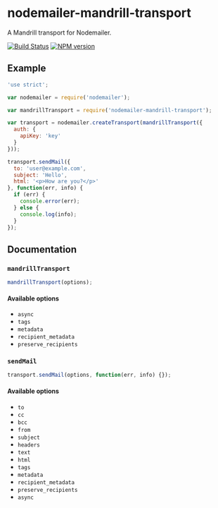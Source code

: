 # nodemailer-mandrill-transport

A Mandrill transport for Nodemailer.

[![Build Status](https://travis-ci.org/RebelMail/nodemailer-mandrill-transport.svg?branch=sm-readme)](https://travis-ci.org/RebelMail/nodemailer-mandrill-transport)
[![NPM version](https://badge.fury.io/js/nodemailer-mandrill-transport.png)](http://badge.fury.io/js/nodemailer-mandrill-transport)

## Example

```javascript
'use strict';

var nodemailer = require('nodemailer');

var mandrillTransport = require('nodemailer-mandrill-transport');

var transport = nodemailer.createTransport(mandrillTransport({
  auth: {
    apiKey: 'key'
  }
}));

transport.sendMail({
  to: 'user@example.com',
  subject: 'Hello',
  html: '<p>How are you?</p>'
}, function(err, info) {
  if (err) {
    console.error(err);
  } else {
    console.log(info);
  }
});
```

## Documentation

### `mandrillTransport`

```javascript
mandrillTransport(options);
```

#### Available options

+ `async`
+ `tags`
+ `metadata`
+ `recipient_metadata`
+ `preserve_recipients`

### `sendMail`

```javascript
transport.sendMail(options, function(err, info) {});
```

#### Available options

+ `to`
+ `cc`
+ `bcc`
+ `from`
+ `subject`
+ `headers`
+ `text`
+ `html`
+ `tags`
+ `metadata`
+ `recipient_metadata`
+ `preserve_recipients`
+ `async`


